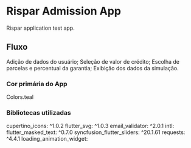 # Rispar Admission App

Rispar application test app.

## Fluxo

Adição de dados do usuário;
Seleção de valor de crédito;
Escolha de parcelas e percentual da garantia;
Exibição dos dados da simulação.

### Cor primária do App

Colors.teal

### Bibliotecas utilizadas

cupertino_icons: ^1.0.2
flutter_svg: ^1.0.3
email_validator: ^2.0.1
intl:
flutter_masked_text: ^0.7.0
syncfusion_flutter_sliders: ^20.1.61
requests: ^4.4.1
loading_animation_widget:
